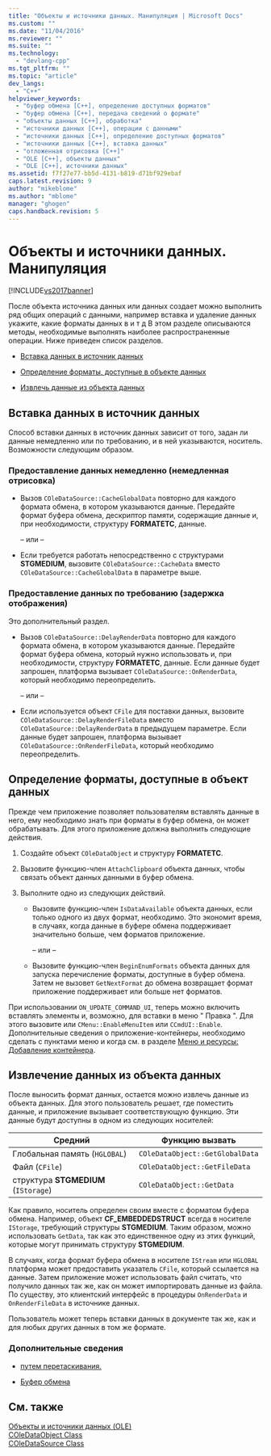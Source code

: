 ```yaml
---
title: "Объекты и источники данных. Манипуляция | Microsoft Docs"
ms.custom: ""
ms.date: "11/04/2016"
ms.reviewer: ""
ms.suite: ""
ms.technology: 
  - "devlang-cpp"
ms.tgt_pltfrm: ""
ms.topic: "article"
dev_langs: 
  - "C++"
helpviewer_keywords: 
  - "буфер обмена [C++], определение доступных форматов"
  - "буфер обмена [C++], передача сведений о формате"
  - "объекты данных [С++], обработка"
  - "источники данных [C++], операции с данными"
  - "источники данных [C++], определение доступных форматов"
  - "источники данных [C++], вставка данных"
  - "отложенная отрисовка [C++]"
  - "OLE [C++], объекты данных"
  - "OLE [C++], источники данных"
ms.assetid: f7f27e77-bb5d-4131-b819-d71bf929ebaf
caps.latest.revision: 9
author: "mikeblome"
ms.author: "mblome"
manager: "ghogen"
caps.handback.revision: 5
---
```

# Объекты и источники данных. Манипуляция
[!INCLUDE[vs2017banner](../assembler/inline/includes/vs2017banner.md)]

После объекта источника данных или данных создает можно выполнить ряд общих операций с данными, например вставка и удаление данных укажите, какие форматы данных в и т д  В этом разделе описываются методы, необходимые выполнять наиболее распространенные операции.  Ниже приведен список разделов.  
  
-   [Вставка данных в источник данных](#_core_inserting_data_into_a_data_source)  
  
-   [Определение форматы, доступные в объекте данных](#_core_determining_the_formats_available_in_a_data_object)  
  
-   [Извлечь данные из объекта данных](#_core_retrieving_data_from_a_data_object)  
  
##  <a name="_core_inserting_data_into_a_data_source"></a> Вставка данных в источник данных  
 Способ вставки данных в источник данных зависит от того, задан ли данные немедленно или по требованию, и в ней указываются, носитель.  Возможности следующим образом.  
  
### Предоставление данных немедленно \(немедленная отрисовка\)  
  
-   Вызов `COleDataSource::CacheGlobalData` повторно для каждого формата обмена, в котором указываются данные.  Передайте формат буфера обмена, дескриптор памяти, содержащие данные и, при необходимости, структуру **FORMATETC**, данные.  
  
     – или –  
  
-   Если требуется работать непосредственно с структурами **STGMEDIUM**, вызовите `COleDataSource::CacheData` вместо `COleDataSource::CacheGlobalData` в параметре выше.  
  
### Предоставление данных по требованию \(задержка отображения\)  
 Это дополнительный раздел.  
  
-   Вызов `COleDataSource::DelayRenderData` повторно для каждого формата обмена, в котором указываются данные.  Передайте формат буфера обмена, который нужно использовать и, при необходимости, структуру **FORMATETC**, данные.  Если данные будет запрошен, платформа вызывает `COleDataSource::OnRenderData`, который необходимо переопределить.  
  
     – или –  
  
-   Если используется объект `CFile` для поставки данных, вызовите `COleDataSource::DelayRenderFileData` вместо `COleDataSource::DelayRenderData` в предыдущем параметре.  Если данные будет запрошен, платформа вызывает `COleDataSource::OnRenderFileData`, который необходимо переопределить.  
  
##  <a name="_core_determining_the_formats_available_in_a_data_object"></a> Определение форматы, доступные в объект данных  
 Прежде чем приложение позволяет пользователям вставлять данные в него, ему необходимо знать при форматы в буфер обмена, он может обрабатывать.  Для этого приложение должна выполнить следующие действия.  
  
1.  Создайте объект `COleDataObject` и структуру **FORMATETC**.  
  
2.  Вызовите функцию\-член `AttachClipboard` объекта данных, чтобы связать объект данных данными в буфер обмена.  
  
3.  Выполните одно из следующих действий.  
  
    -   Вызовите функцию\-член `IsDataAvailable` объекта данных, если только одного из двух формат, необходимо.  Это экономит время, в случаях, когда данные в буфере обмена поддерживает значительно больше, чем форматов приложение.  
  
         – или –  
  
    -   Вызовите функцию\-член `BeginEnumFormats` объекта данных для запуска перечисление форматы, доступные в буфер обмена.  Затем не вызовет `GetNextFormat` до обмена возвращает формат приложение поддерживает или больше нет форматов.  
  
 При использовании `ON_UPDATE_COMMAND_UI`, теперь можно включить вставлять элементы и, возможно, для вставки в меню " Правка ".  Для этого вызовите или `CMenu::EnableMenuItem` или `CCmdUI::Enable`.  Дополнительные сведения о приложение\-контейнеры, необходимо сделать с пунктами меню и когда см. в разделе [Меню и ресурсы: Добавление контейнера](../mfc/menus-and-resources-container-additions.md).  
  
##  <a name="_core_retrieving_data_from_a_data_object"></a> Извлечение данных из объекта данных  
 После выносить формат данных, остается можно извлечь данные из объекта данных.  Для этого пользователь решает, где поместить данные, и приложение вызывает соответствующую функцию.  Эти данные будут доступны в одном из следующих носителей:  
  
|Средний|Функцию вызвать|  
|-------------|---------------------|  
|Глобальная память \(`HGLOBAL`\)|`COleDataObject::GetGlobalData`|  
|Файл \(`CFile`\)|`COleDataObject::GetFileData`|  
|структура **STGMEDIUM** \(`IStorage`\)|`COleDataObject::GetData`|  
  
 Как правило, носитель определен своим вместе с форматом буфера обмена.  Например, объект **CF\_EMBEDDEDSTRUCT** всегда в носителе `IStorage`, требующий структуры **STGMEDIUM**.  Таким образом, можно использовать `GetData`, так как это единственное одну из этих функций, которые могут принимать структуру **STGMEDIUM**.  
  
 В случаях, когда формат буфера обмена в носителе `IStream` или `HGLOBAL` платформа может предоставить указатель `CFile`, который ссылается на данные.  Затем приложение может использовать файл считать, что получило данных так же, как он может импортировать данные из файла.  По существу, это клиентский интерфейс в процедуры `OnRenderData` и `OnRenderFileData` в источнике данных.  
  
 Пользователь может теперь вставки данных в документе так же, как и для любых других данных в том же формате.  
  
### Дополнительные сведения  
  
-   [путем перетаскивания.](../mfc/drag-and-drop-ole.md)  
  
-   [Буфер обмена](../mfc/clipboard.md)  
  
## См. также  
 [Объекты и источники данных \(OLE\)](../mfc/data-objects-and-data-sources-ole.md)   
 [COleDataObject Class](../mfc/reference/coledataobject-class.md)   
 [COleDataSource Class](../mfc/reference/coledatasource-class.md)